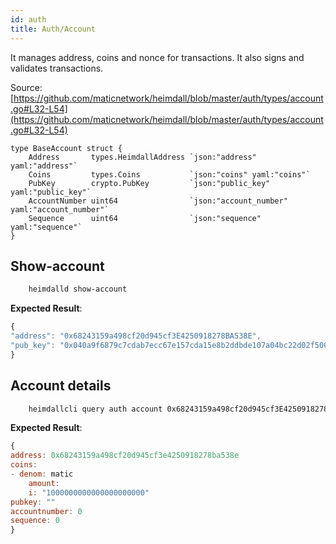 ```yaml
---
id: auth
title: Auth/Account
---
```


It manages address, coins and nonce for transactions. It also signs and validates transactions. 

Source: [https://github.com/maticnetwork/heimdall/blob/master/auth/types/account.go#L32-L54](https://github.com/maticnetwork/heimdall/blob/master/auth/types/account.go#L32-L54)

    type BaseAccount struct {
    	Address       types.HeimdallAddress `json:"address" yaml:"address"`
    	Coins         types.Coins           `json:"coins" yaml:"coins"`
    	PubKey        crypto.PubKey         `json:"public_key" yaml:"public_key"`
    	AccountNumber uint64                `json:"account_number" yaml:"account_number"`
    	Sequence      uint64                `json:"sequence" yaml:"sequence"`
    }

## **Show-account**
```bash
    heimdalld show-account
```
**Expected Result**:
```js
{
"address": "0x68243159a498cf20d945cf3E4250918278BA538E",
"pub_key": "0x040a9f6879c7cdab7ecc67e157cda15e8b2ddbde107a04bc22d02f50032e393f6360a05e85c7c1ecd201ad30dfb886af12dd02b47e4463f6f0f6f94159dc9f10b8"
}
```
## **Account details**
```bash
    heimdallcli query auth account 0x68243159a498cf20d945cf3E4250918278BA538E --trust-node
```
**Expected Result**:
```js
{
address: 0x68243159a498cf20d945cf3e4250918278ba538e
coins:
- denom: matic
    amount:
    i: "1000000000000000000000"
pubkey: ""
accountnumber: 0
sequence: 0
}
```    